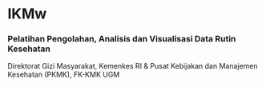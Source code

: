 # IKMw
### Pelatihan Pengolahan, Analisis dan Visualisasi Data Rutin Kesehatan

Direktorat Gizi Masyarakat, Kemenkes RI & Pusat Kebijakan dan Manajemen Kesehatan (PKMK), FK-KMK UGM
